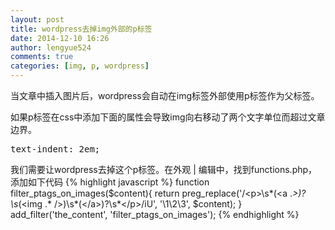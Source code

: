 ```yaml
---
layout: post
title: wordpress去掉img外部的p标签
date: 2014-12-10 16:26
author: lengyue524
comments: true
categories: [img, p, wordpress]
---
```

<p>
	当文章中插入图片后，wordpress会自动在img标签外部使用p标签作为父标签。
</p>
<p>
	如果p标签在css中添加下面的属性会导致img向右移动了两个文字单位而超过文章边界。
</p>



<pre class="prettyprint lang-css">text-indent: 2em;</pre>
我们需要让wordpress去掉这个p标签。在外观 | 编辑中，找到functions.php，添加如下代码
{% highlight javascript %}
function filter_ptags_on_images($content){
    return preg_replace('/&lt;p&gt;\s*(&lt;a .*&gt;)?\s*(&lt;img .* \/&gt;)\s*(&lt;\/a&gt;)?\s*&lt;\/p&gt;/iU', '\1\2\3', $content); 
}
add_filter('the_content', 'filter_ptags_on_images');
{% endhighlight %}
